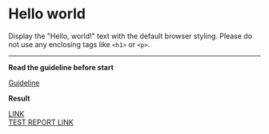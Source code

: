 # Hello world

Display the "Hello, world!" text with the default browser styling. Please do not
use any enclosing tags like `<h1>` or `<p>`.
___

**Read the guideline before start**

[Guideline](https://mate-academy.github.io/layout_task-guideline/)

**Result**

[LINK](https://pokatunzp.github.io/layout_hello-world/) <br>
[TEST REPORT LINK](https://pokatunzp.github.io/layout_hello-world/report/html_report/)

